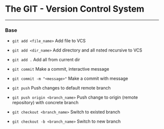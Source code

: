 # The GIT - Version Control System

---


### Base

* `git add <file_name>` Add file to VCS
* `git add <dir_name>` Add directory and all nsted recursive to VCS
* `git add .` Add all from current dir

* `git commit` Make a commit, interactive message
* `git commit -m "<message>"` Make a commit with message

* `git push` Push changes to default remote branch
* `git push origin <branch_name>` Push change to origin (remote repository) with concrete branch

* `git checkout <branch_name>` Switch to existed branch
* `git checkout -b <branch_name>` Switch to new branch
